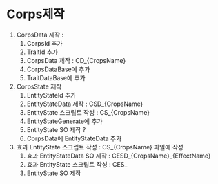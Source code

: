 # Corps제작

1. CorpsData 제작 : 
   1. CorpsId 추가
   2. TraitId 추가
   3. CorpsData 제작 : CD_{CropsName}
   4. CorpsDataBase에 추가
   5. TraitDataBase에 추가
2. CorpsState 제작
   1. EntityStateId 추가
   2. EntityStateData 제작 : CSD_{CropsName}
   3. EntityState 스크립트 작성 : CS_{CropsName}
   4. EntityStateGenerate에 추가 
   5. EntityState SO 제작 ?
   6. CorpsData에 EntityStateData 추가
3. 효과 EntityState 스크립트 작성 : CS_{CropsName} 파일에 작성
   1. 효과 EntityStateData SO 제작 : CESD_{CropsName}\_{EffectName}
   2. 효과 EntityState 스크립트 작성 : CES_
   3. EntityState SO 제작

